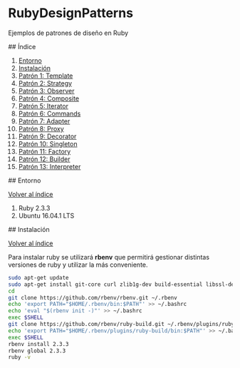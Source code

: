 # RubyDesignPatterns
Ejemplos de patrones de diseño en Ruby

<div id='index'/>
## Índice

1. [Entorno](#seccion01)
2. [Instalación](#seccion02)
3. [Patrón 1: Template](https://github.com/Elolawyn/RubyDesignPatterns/tree/master/Template)
4. [Patrón 2: Strategy](https://github.com/Elolawyn/RubyDesignPatterns/tree/master/Strategy)
5. [Patrón 3: Observer](https://github.com/Elolawyn/RubyDesignPatterns/tree/master/Observer)
6. [Patrón 4: Composite](https://github.com/Elolawyn/RubyDesignPatterns/tree/master/Composite)
7. [Patrón 5: Iterator](https://github.com/Elolawyn/RubyDesignPatterns/tree/master/Iterator)
8. [Patrón 6: Commands](https://github.com/Elolawyn/RubyDesignPatterns/tree/master/Commands)
9. [Patrón 7: Adapter](https://github.com/Elolawyn/RubyDesignPatterns/tree/master/Adapter)
10. [Patrón 8: Proxy](https://github.com/Elolawyn/RubyDesignPatterns/tree/master/Proxy)
11. [Patrón 9: Decorator](https://github.com/Elolawyn/RubyDesignPatterns/tree/master/Decorator)
12. [Patrón 10: Singleton](https://github.com/Elolawyn/RubyDesignPatterns/tree/master/Singleton)
13. [Patrón 11: Factory](https://github.com/Elolawyn/RubyDesignPatterns/tree/master/Factory)
14. [Patrón 12: Builder](https://github.com/Elolawyn/RubyDesignPatterns/tree/master/Builder)
15. [Patrón 13: Interpreter](https://github.com/Elolawyn/RubyDesignPatterns/tree/master/Interpreter)

<div id='seccion01'/>
## Entorno

[Volver al índice](#index)

1. Ruby 2.3.3
2. Ubuntu 16.04.1 LTS

<div id='seccion02'/>
## Instalación

[Volver al índice](#index)

Para instalar ruby se utilizará **rbenv** que permitirá gestionar distintas versiones de ruby y utilizar la más conveniente.

```bash
sudo apt-get update
sudo apt-get install git-core curl zlib1g-dev build-essential libssl-dev libreadline-dev libyaml-dev libsqlite3-dev sqlite3 libxml2-dev libxslt1-dev libcurl4-openssl-dev python-software-properties libffi-dev
cd
git clone https://github.com/rbenv/rbenv.git ~/.rbenv
echo 'export PATH="$HOME/.rbenv/bin:$PATH"' >> ~/.bashrc
echo 'eval "$(rbenv init -)"' >> ~/.bashrc
exec $SHELL
git clone https://github.com/rbenv/ruby-build.git ~/.rbenv/plugins/ruby-build
echo 'export PATH="$HOME/.rbenv/plugins/ruby-build/bin:$PATH"' >> ~/.bashrc
exec $SHELL
rbenv install 2.3.3
rbenv global 2.3.3
ruby -v
```

